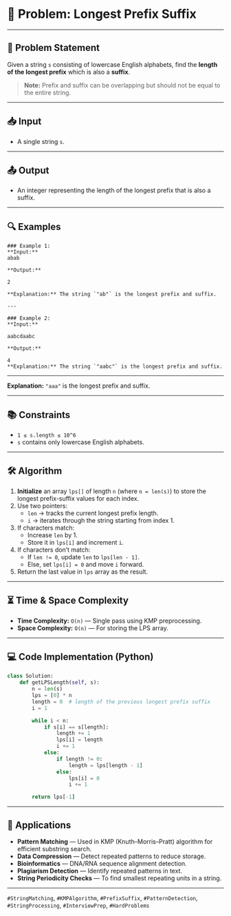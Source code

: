 # 📝 Problem: Longest Prefix Suffix


---

## 📜 Problem Statement
Given a string `s` consisting of lowercase English alphabets, find the **length of the longest prefix** which is also a **suffix**.  

> **Note:** Prefix and suffix can be overlapping but should not be equal to the entire string.

---

## 📥 Input
- A single string `s`.

---

## 📤 Output
- An integer representing the length of the longest prefix that is also a suffix.

---

## 🔍 Examples
```text
### Example 1:
**Input:**
abab

**Output:**

2

**Explanation:** The string `"ab"` is the longest prefix and suffix.

---

### Example 2:
**Input:**

aabcdaabc

**Output:**

4
**Explanation:** The string `"aabc"` is the longest prefix and suffix.
```
---
**Explanation:** `"aaa"` is the longest prefix and suffix.

---

## 📚 Constraints
- `1 ≤ s.length ≤ 10^6`
- `s` contains only lowercase English alphabets.

---

## 🛠 Algorithm

1. **Initialize** an array `lps[]` of length `n` (where `n = len(s)`) to store the longest prefix-suffix values for each index.
2. Use two pointers:
   - `len` → tracks the current longest prefix length.
   - `i` → iterates through the string starting from index 1.
3. If characters match:
   - Increase `len` by 1.
   - Store it in `lps[i]` and increment `i`.
4. If characters don’t match:
   - If `len != 0`, update `len` to `lps[len - 1]`.
   - Else, set `lps[i] = 0` and move `i` forward.
5. Return the last value in `lps` array as the result.

---

## ⏳ Time & Space Complexity
- **Time Complexity:** `O(n)` — Single pass using KMP preprocessing.
- **Space Complexity:** `O(n)` — For storing the LPS array.

---

## 💻 Code Implementation (Python)
```python
class Solution:
    def getLPSLength(self, s):
        n = len(s)
        lps = [0] * n
        length = 0  # length of the previous longest prefix suffix
        i = 1

        while i < n:
            if s[i] == s[length]:
                length += 1
                lps[i] = length
                i += 1
            else:
                if length != 0:
                    length = lps[length - 1]
                else:
                    lps[i] = 0
                    i += 1

        return lps[-1]
```
---
## 🎯 Applications
- **Pattern Matching** — Used in KMP (Knuth–Morris–Pratt) algorithm for efficient substring search.
- **Data Compression** — Detect repeated patterns to reduce storage.
- **Bioinformatics** — DNA/RNA sequence alignment detection.
- **Plagiarism Detection** — Identify repeated patterns in text.
- **String Periodicity Checks** — To find smallest repeating units in a string.
---
`#StringMatching`, `#KMPAlgorithm`, `#PrefixSuffix`, `#PatternDetection`, `#StringProcessing`, `#InterviewPrep`, `#HardProblems`
